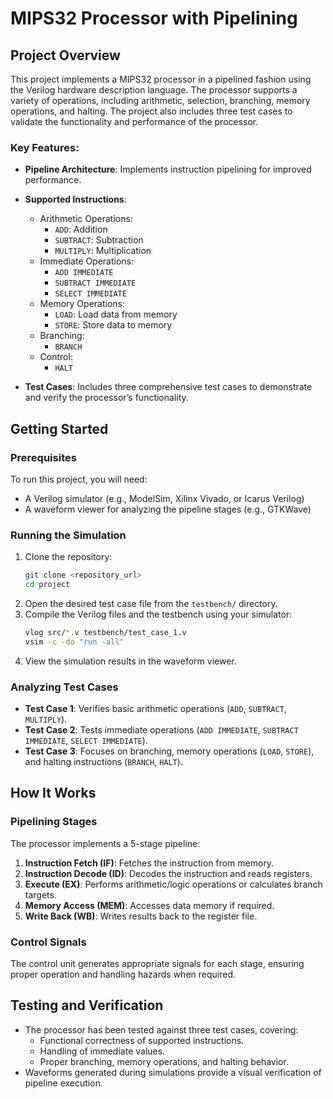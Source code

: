 # MIPS32 Processor with Pipelining

## Project Overview
This project implements a MIPS32 processor in a pipelined fashion using the Verilog hardware description language. The processor supports a variety of operations, including arithmetic, selection, branching, memory operations, and halting. The project also includes three test cases to validate the functionality and performance of the processor.

### Key Features:
- **Pipeline Architecture**: Implements instruction pipelining for improved performance.
- **Supported Instructions**:
  - Arithmetic Operations:
    - `ADD`: Addition
    - `SUBTRACT`: Subtraction
    - `MULTIPLY`: Multiplication
  - Immediate Operations:
    - `ADD IMMEDIATE`
    - `SUBTRACT IMMEDIATE`
    - `SELECT IMMEDIATE`
  - Memory Operations:
    - `LOAD`: Load data from memory
    - `STORE`: Store data to memory
  - Branching:
    - `BRANCH`
  - Control:
    - `HALT`

- **Test Cases**: Includes three comprehensive test cases to demonstrate and verify the processor’s functionality.

## Getting Started

### Prerequisites
To run this project, you will need:
- A Verilog simulator (e.g., ModelSim, Xilinx Vivado, or Icarus Verilog)
- A waveform viewer for analyzing the pipeline stages (e.g., GTKWave)

### Running the Simulation
1. Clone the repository:
   ```bash
   git clone <repository_url>
   cd project
   ```
2. Open the desired test case file from the `testbench/` directory.
3. Compile the Verilog files and the testbench using your simulator:
   ```bash
   vlog src/*.v testbench/test_case_1.v
   vsim -c -do "run -all"
   ```
4. View the simulation results in the waveform viewer.

### Analyzing Test Cases
- **Test Case 1**: Verifies basic arithmetic operations (`ADD`, `SUBTRACT`, `MULTIPLY`).
- **Test Case 2**: Tests immediate operations (`ADD IMMEDIATE`, `SUBTRACT IMMEDIATE`, `SELECT IMMEDIATE`).
- **Test Case 3**: Focuses on branching, memory operations (`LOAD`, `STORE`), and halting instructions (`BRANCH`, `HALT`).

## How It Works

### Pipelining Stages
The processor implements a 5-stage pipeline:
1. **Instruction Fetch (IF)**: Fetches the instruction from memory.
2. **Instruction Decode (ID)**: Decodes the instruction and reads registers.
3. **Execute (EX)**: Performs arithmetic/logic operations or calculates branch targets.
4. **Memory Access (MEM)**: Accesses data memory if required.
5. **Write Back (WB)**: Writes results back to the register file.

### Control Signals
The control unit generates appropriate signals for each stage, ensuring proper operation and handling hazards when required.

## Testing and Verification
- The processor has been tested against three test cases, covering:
  - Functional correctness of supported instructions.
  - Handling of immediate values.
  - Proper branching, memory operations, and halting behavior.
- Waveforms generated during simulations provide a visual verification of pipeline execution.

